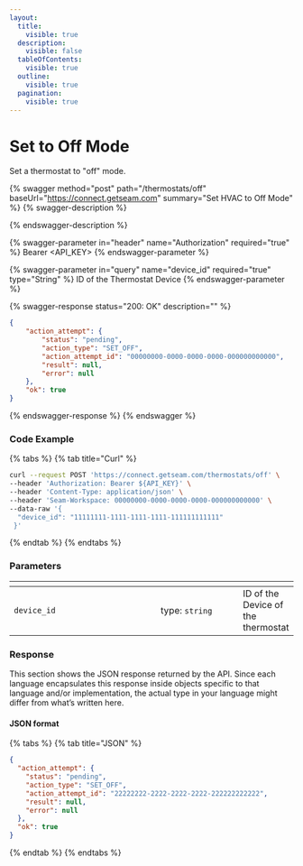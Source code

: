 ```yaml
---
layout:
  title:
    visible: true
  description:
    visible: false
  tableOfContents:
    visible: true
  outline:
    visible: true
  pagination:
    visible: true
---
```


# Set to Off Mode

Set a thermostat to "off" mode.

{% swagger method="post" path="/thermostats/off" baseUrl="https://connect.getseam.com" summary="Set HVAC to Off Mode" %}
{% swagger-description %}

{% endswagger-description %}

{% swagger-parameter in="header" name="Authorization" required="true" %}
Bearer <API_KEY>
{% endswagger-parameter %}

{% swagger-parameter in="query" name="device_id" required="true" type="String" %}
ID of the Thermostat Device
{% endswagger-parameter %}

{% swagger-response status="200: OK" description="" %}
```json
{
	"action_attempt": {
		"status": "pending",
		"action_type": "SET_OFF",
		"action_attempt_id": "00000000-0000-0000-0000-000000000000",
		"result": null,
		"error": null
	},
	"ok": true
}
```
{% endswagger-response %}
{% endswagger %}

### Code Example

{% tabs %}
{% tab title="Curl" %}
```bash
curl --request POST 'https://connect.getseam.com/thermostats/off' \
--header 'Authorization: Bearer ${API_KEY}' \
--header 'Content-Type: application/json' \
--header 'Seam-Workspace: 00000000-0000-0000-0000-000000000000' \
--data-raw '{
  "device_id": "11111111-1111-1111-1111-111111111111"
 }'
```
{% endtab %}
{% endtabs %}

### Parameters

<table data-header-hidden><thead><tr><th width="312.3333333333333"></th><th width="162"></th><th></th></tr></thead><tbody><tr><td><code>device_id</code></td><td>type: <code>string</code></td><td>ID of the Device of  the thermostat</td></tr></tbody></table>

### Response

This section shows the JSON response returned by the API. Since each language encapsulates this response inside objects specific to that language and/or implementation, the actual type in your language might differ from what’s written here.

#### JSON format

{% tabs %}
{% tab title="JSON" %}
```json
{
  "action_attempt": {
    "status": "pending",
    "action_type": "SET_OFF",
    "action_attempt_id": "22222222-2222-2222-2222-222222222222",
    "result": null,
    "error": null
  },
  "ok": true
}
```
{% endtab %}
{% endtabs %}
